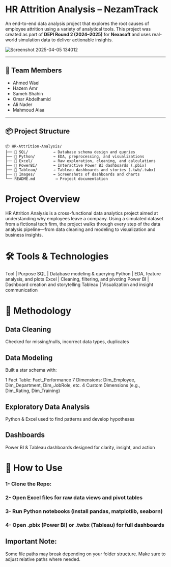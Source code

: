 #  HR Attrition Analysis – NezamTrack

An end-to-end data analysis project that explores the root causes of employee attrition using a variety of analytical tools. This project was created as part of **DEPI Round 2 (2024–2025)** for **Nexasoft** and uses real-world simulation data to deliver actionable insights.

![Screenshot 2025-04-05 134012](https://github.com/user-attachments/assets/6a12eea5-a736-4320-9987-f39eab9698a6)

---

## 👥 Team Members

- Ahmed Wael  
- Hazem Amr  
- Sameh Shahin  
- Omar Abdelhamid  
- Ali Nader 
- Mahmoud Alaa  

---

## 📦 Project Structure

```plaintext
📦 HR-Attrition-Analysis/
├── 📂 SQL/           → Database schema design and queries
├── 📂 Python/        → EDA, preprocessing, and visualizations
├── 📂 Excel/         → Raw exploration, cleaning, and calculations
├── 📂 PowerBI/       → Interactive Power BI dashboards (.pbix)
├── 📂 Tableau/       → Tableau dashboards and stories (.twb/.twbx)
├── 📂 Images/        → Screenshots of dashboards and charts
└── README.md         → Project documentation
```

# Project Overview

HR Attrition Analysis is a cross-functional data analytics project aimed at understanding why employees leave a company. Using a simulated dataset from a fictional tech firm, the project walks through every step of the data analysis pipeline—from data cleaning and modeling to visualization and business insights.

# 🛠 Tools & Technologies

Tool |	Purpose
SQL	| Database modeling & querying
Python	| EDA, feature analysis, and plots
Excel	| Cleaning, filtering, and pivoting
Power BI	| Dashboard creation and storytelling
Tableau	| Visualization and insight communication

# 🧪 Methodology

## Data Cleaning

  Checked for missing/nulls, incorrect data types, duplicates

## Data Modeling

  Built a star schema with:

  1 Fact Table: Fact_Performance
  7 Dimensions: Dim_Employee, Dim_Department, Dim_JobRole, etc.
  4 Custom Dimensions (e.g., Dim_Rating, Dim_Training)

## Exploratory Data Analysis

  Python & Excel used to find patterns and develop hypotheses
## Dashboards

  Power BI & Tableau dashboards designed for clarity, insight, and action


# 📂 How to Use

### 1- Clone the Repo:
### 2- Open Excel files for raw data views and pivot tables
### 3- Run Python notebooks (install pandas, matplotlib, seaborn)
### 4- Open .pbix (Power BI) or .twbx (Tableau) for full dashboards

## Important Note:
Some file paths may break depending on your folder structure. Make sure to adjust relative paths where needed.
